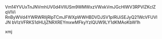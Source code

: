 Vm14YVUxTnJNVmhUV0d4VllUSm9WMWxzVWxkVmJGcHlWV3RPVlZKclZqVlVi
RnByWVd4YWRWRlljRlpTCmJFWXpWWHBDVDJSV1pIRlJiSEJyQ21WcVFUVlJN
bVIzVFRKS1dHUjZNRXREYmxwMFkyYzlQUW9LY1dKMAoKbW1h

xmj
